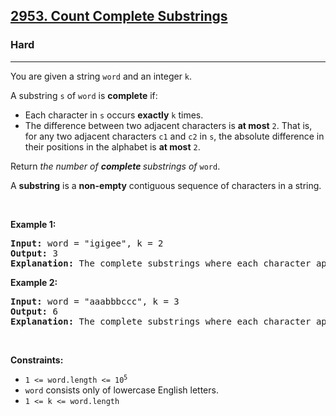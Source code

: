 <h2><a href="https://leetcode.com/problems/count-complete-substrings/">2953. Count Complete Substrings</a></h2><h3>Hard</h3><hr><div bis_skin_checked="1"><p>You are given a string <code>word</code> and an integer <code>k</code>.</p>

<p>A substring <code>s</code> of <code>word</code> is <strong>complete</strong> if:</p>

<ul>
	<li>Each character in <code>s</code> occurs <strong>exactly</strong> <code>k</code> times.</li>
	<li>The difference between two adjacent characters is <strong>at most</strong> <code>2</code>. That is, for any two adjacent characters <code>c1</code> and <code>c2</code> in <code>s</code>, the absolute difference in their positions in the alphabet is <strong>at most</strong> <code>2</code>.</li>
</ul>

<p>Return <em>the number of <strong>complete </strong>substrings of</em> <code>word</code>.</p>

<p>A <strong>substring</strong> is a <strong>non-empty</strong> contiguous sequence of characters in a string.</p>

<p>&nbsp;</p>
<p><strong class="example">Example 1:</strong></p>

<pre><strong>Input:</strong> word = "igigee", k = 2
<strong>Output:</strong> 3
<strong>Explanation:</strong> The complete substrings where each character appears exactly twice and the difference between adjacent characters is at most 2 are: <u><strong>igig</strong></u>ee, igig<u><strong>ee</strong></u>, <u><strong>igigee</strong></u>.
</pre>

<p><strong class="example">Example 2:</strong></p>

<pre><strong>Input:</strong> word = "aaabbbccc", k = 3
<strong>Output:</strong> 6
<strong>Explanation:</strong> The complete substrings where each character appears exactly three times and the difference between adjacent characters is at most 2 are: <strong><u>aaa</u></strong>bbbccc, aaa<u><strong>bbb</strong></u>ccc, aaabbb<u><strong>ccc</strong></u>, <strong><u>aaabbb</u></strong>ccc, aaa<u><strong>bbbccc</strong></u>, <u><strong>aaabbbccc</strong></u>.
</pre>

<p>&nbsp;</p>
<p><strong>Constraints:</strong></p>

<ul>
	<li><code>1 &lt;= word.length &lt;= 10<sup>5</sup></code></li>
	<li><code>word</code> consists only of lowercase English letters.</li>
	<li><code>1 &lt;= k &lt;= word.length</code></li>
</ul>
</div>